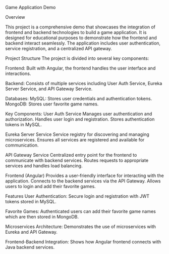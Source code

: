 Game Application Demo

Overview

This project is a comprehensive demo that showcases the integration of frontend and backend technologies to build a game application.
It is designed for educational purposes to demonstrate how the frontend and backend interact seamlessly. 
The application includes user authentication, service registration, and a centralized API gateway.

Project Structure
The project is divided into several key components:

Frontend: Built with Angular, the frontend handles the user interface and interactions.

Backend: Consists of multiple services including User Auth Service, Eureka Server Service, and API Gateway Service.

Databases:
MySQL: Stores user credentials and authentication tokens.
MongoDB: Stores user favorite game names.

Key Components:
User Auth Service
Manages user authentication and authorization.
Handles user login and registration.
Stores authentication tokens in MySQL.

Eureka Server Service
Service registry for discovering and managing microservices.
Ensures all services are registered and available for communication.

API Gateway Service
Centralized entry point for the frontend to communicate with backend services.
Routes requests to appropriate services and handles load balancing.

Frontend (Angular)
Provides a user-friendly interface for interacting with the application.
Connects to the backend services via the API Gateway.
Allows users to login and add their favorite games.


Features
User Authentication: Secure login and registration with JWT tokens stored in MySQL.

Favorite Games: Authenticated users can add their favorite game names which are then stored in MongoDB.

Microservices Architecture: Demonstrates the use of microservices with Eureka and API Gateway.

Frontend-Backend Integration: Shows how Angular frontend connects with Java backend services.
